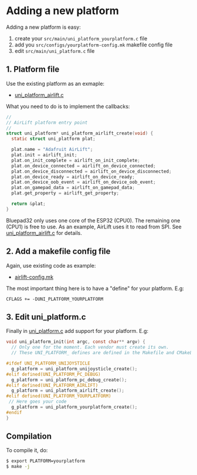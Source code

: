 # Adding a new platform

Adding a new platform is easy:

1. create your `src/main/uni_platform_yourplatform.c` file
2. add you `src/configs/yourplatform-config.mk` makefile config file
3. edit `src/main/uni_platform.c` file

## 1. Platform file

Use the existing platform as an exmaple:

* [uni_platform_airlift.c]

What you need to do is to implement the callbacks:

```c
//
// AirLift platform entry point
//
struct uni_platform* uni_platform_airlift_create(void) {
  static struct uni_platform plat;

  plat.name = "Adafruit AirLift";
  plat.init = airlift_init;
  plat.on_init_complete = airlift_on_init_complete;
  plat.on_device_connected = airlift_on_device_connected;
  plat.on_device_disconnected = airlift_on_device_disconnected;
  plat.on_device_ready = airlift_on_device_ready;
  plat.on_device_oob_event = airlift_on_device_oob_event;
  plat.on_gamepad_data = airlift_on_gamepad_data;
  plat.get_property = airlift_get_property;

  return &plat;
}

```

Bluepad32 only uses one core of the ESP32 (CPU0). The remaining one (CPU1) is
free to use. As an example, AirLift uses it to read from SPI. See [uni_platform_airlift.c] for details.

[uni_platform_airlift.c]: https://gitlab.com/ricardoquesada/bluepad32/-/blob/master/src/main/uni_platform_airlift.c

## 2. Add a makefile config file

Again, use existing code as example:

* [airlift-config.mk]

The most important thing here is to have a "define" for your platform. E.g:

```
CFLAGS += -DUNI_PLATFORM_YOURPLATFORM
```

[airlift-config.mk]: https://gitlab.com/ricardoquesada/bluepad32/-/blob/master/src/configs/airlift-config.mk

## 3. Edit uni_platform.c

Finally in [uni_platform.c] add support for your platform. E.g:

```c
void uni_platform_init(int argc, const char** argv) {
  // Only one for the moment. Each vendor must create its own.
  // These UNI_PLATFORM_ defines are defined in the Makefile and CMakeLists.txt

#ifdef UNI_PLATFORM_UNIJOYSTICLE
  g_platform = uni_platform_unijoysticle_create();
#elif defined(UNI_PLATFORM_PC_DEBUG)
  g_platform = uni_platform_pc_debug_create();
#elif defined(UNI_PLATFORM_AIRLIFT)
  g_platform = uni_platform_airlift_create();
#elif defined(UNI_PLATFORM_YOURPLATFORM)
 // Here goes your code
  g_platform = uni_platform_yourplatform_create();
#endif
}

```


[uni_platform.c]: https://gitlab.com/ricardoquesada/bluepad32/-/blob/master/src/main/uni_platform.c


## Compilation

To compile it, do:

```sh
$ export PLATFORM=yourplatform
$ make -j
```